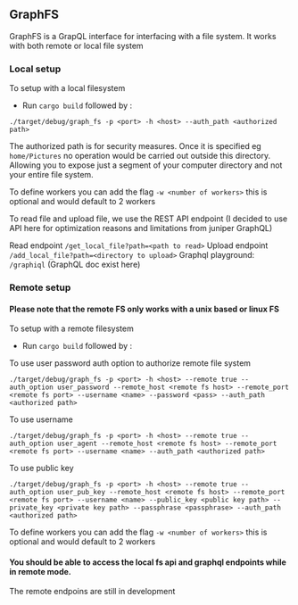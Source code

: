 ## GraphFS

GraphFS is a GrapQL interface for interfacing with a file system.   It works with both remote or local file system

### Local setup
To setup with a local filesystem
* Run `cargo build` followed by :

```
./target/debug/graph_fs -p <port> -h <host> --auth_path <authorized path>
```

The authorized path is for security measures. Once it is specified eg `home/Pictures` no operation would be carried out outside this directory. Allowing you to expose just a segment of your computer directory and not your entire file system.

To define workers you can add the flag `-w <number of workers>` this is optional and would default to 2 workers

To read file and upload file, we use the REST API endpoint (I decided to use API here for optimization reasons and limitations from juniper GraphQL)

Read endpoint `/get_local_file?path=<path to read>`
Upload endpoint `/add_local_file?path=<directory to upload>`
Graphql playground: `/graphiql` (GraphQL doc exist here)


### Remote setup
#### Please note that the remote FS only works with a unix based or linux FS
To setup with a remote filesystem

* Run `cargo build` followed by :

To use user password auth option to authorize remote file system
```
./target/debug/graph_fs -p <port> -h <host> --remote true --auth_option user_password --remote_host <remote fs host> --remote_port <remote fs port> --username <name> --password <pass> --auth_path <authorized path>
```

To use username
```
./target/debug/graph_fs -p <port> -h <host> --remote true --auth_option user_agent --remote_host <remote fs host> --remote_port <remote fs port> --username <name> --auth_path <authorized path>
```

To use public key
```
./target/debug/graph_fs -p <port> -h <host> --remote true --auth_option user_pub_key --remote_host <remote fs host> --remote_port <remote fs port> --username <name> --public_key <public key path> --private_key <private key path> --passphrase <passphrase> --auth_path <authorized path>
```
To define workers you can add the flag `-w <number of workers>` this is optional and would default to 2 workers

#### You should be able to access the local fs api and graphql endpoints while in remote mode.

The remote endpoins are still in development